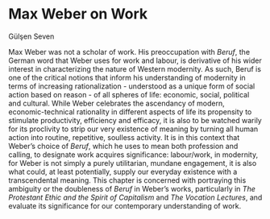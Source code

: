# Max Weber on Work

Gülşen Seven

Max Weber was not a scholar of work. His preoccupation with *Beruf*, the German
word that Weber uses for work and labour, is derivative of his wider interest
in characterizing the nature of Western modernity. As such, Beruf is one of the
critical notions that inform his understanding of modernity in terms of
increasing rationalization - understood as a unique form of social action based
on reason - of all spheres of life: economic, social, political and cultural.
While Weber celebrates the ascendancy of modern, economic-technical rationality
in different aspects of life its propensity to stimulate
productivity, efficiency and efficacy, it is also to be watched warily for its
proclivity to strip our very existence of meaning by turning all human action
into routine, repetitive, soulless activity. It is in this context that Weber’s
choice of *Beruf*, which he uses to mean both profession and calling, to
designate work acquires significance: labour/work, in modernity, for Weber is
not simply a purely utilitarian, mundane engagement, it is also what could, at
least potentially, supply our everyday existence with a transcendental meaning.
This chapter is concerned with portraying this ambiguity or the doubleness of
*Beruf* in Weber’s works, particularly in *The Protestant Ethic and the Spirit of
Capitalism* and *The Vocation Lectures*, and evaluate its significance for our
contemporary understanding of work. 
